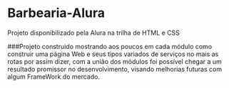 # Barbearia-Alura
Projeto disponibilizado pela Alura na trilha de HTML e CSS

###Projeto construido mostrando aos poucos em cada módulo como construir uma página Web e seus tipos variados de serviços no mais as rotas por assim dizer, com a união dos módulos foi possível chegar a um resultado promissor no desenvolvimento, visando melhorias futuras com algum FrameWork do mercado. 
